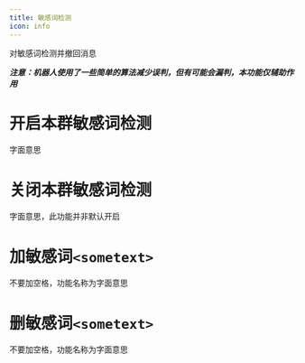 ```yaml
---
title: 敏感词检测
icon: info
---
```


对敏感词检测并撤回消息

_**注意：机器人使用了一些简单的算法减少误判，但有可能会漏判，本功能仅辅助作用**_

# 开启本群敏感词检测

字面意思

# 关闭本群敏感词检测

字面意思，此功能并非默认开启

# 加敏感词`<sometext>`

不要加空格，功能名称为字面意思

# 删敏感词`<sometext>`

不要加空格，功能名称为字面意思
